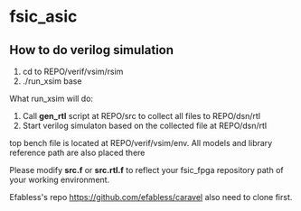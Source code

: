 # fsic_asic

## How to do verilog simulation
   1. cd to REPO/verif/vsim/rsim
   2. ./run_xsim base

   What run_xsim will do:
   1. Call **gen_rtl** script at REPO/src to collect all files to REPO/dsn/rtl
   2. Start verilog simulaton based on the collected file at REPO/dsn/rtl

   top bench file is located at REPO/verif/vsim/env.  All models and library reference path are also placed there

   Please modify **src.f** or **src.rtl.f** to reflect your fsic_fpga repository path of your working environment.
   
   Efabless's repo https://github.com/efabless/caravel also need to clone first.
